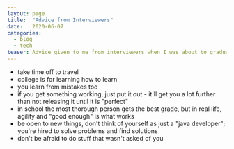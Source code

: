 ```yaml
---
layout: page
title:  "Advice from Interviewers"
date:   2020-06-07
categories:
  - blog
  - tech
teaser: Advice given to me from interviewers when I was about to graduate from college.
---
```


* take time off to travel
* college is for learning how to learn
* you learn from mistakes too
* if you get something working, just put it out - it'll get you a lot further than not releasing it until it is "perfect"
* in school the most thorough person gets the best grade, but in real life, agility and "good enough" is what works
* be open to new things, don't think of yourself as just a "java developer"; you're hired to solve problems and find solutions
* don't be afraid to do stuff that wasn't asked of you
